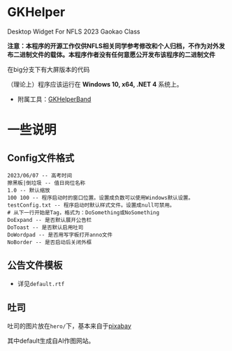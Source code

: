 # GKHelper
 Desktop Widget For NFLS 2023 Gaokao Class

**注意：本程序的开源工作仅供NFLS相关同学参考修改和个人归档，不作为对外发布二进制文件的载体。本程序作者没有任何意愿公开发布该程序的二进制文件**

在big分支下有大屏版本的代码

（理论上）程序应该运行在 **Windows 10, x64, .NET 4** 系统上。

- 附属工具：[GKHelperBand](https://github.com/XiaoGeNintendo/GKHelperBand)

# 一些说明
## Config文件格式
```
2023/06/07 -- 高考时间
擦黑板|倒垃圾 -- 值日岗位名称
1.0 -- 默认缩放
100 100 -- 程序启动时的窗口位置。设置成负数可以使用Windows默认设置。
testConfig.txt -- 程序启动时默认样式文件。设置成null可禁用。
# 从下一行开始是Tag，格式为：DoSomething或NoSomething
DoExpand -- 是否默认展开公告栏
DoToast -- 是否默认启用吐司
DoWordpad -- 是否用写字板打开anno文件
NoBorder -- 是否启动后关闭外框
```
## 公告文件模板
- 详见`default.rtf`
## 吐司
吐司的图片放在`hero/`下，基本来自于[pixabay](https://pixabay.com/)

其中default生成自AI作图网站。

